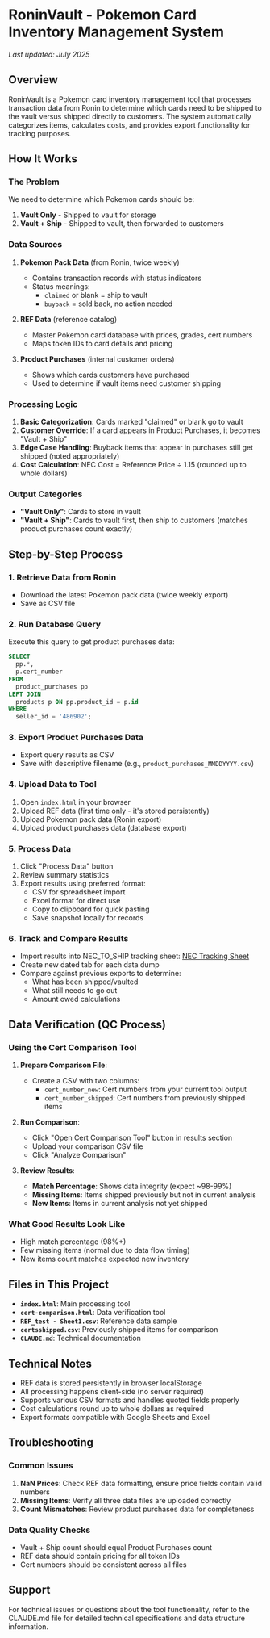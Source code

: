 # RoninVault - Pokemon Card Inventory Management System

*Last updated: July 2025*

## Overview

RoninVault is a Pokemon card inventory management tool that processes transaction data from Ronin to determine which cards need to be shipped to the vault versus shipped directly to customers. The system automatically categorizes items, calculates costs, and provides export functionality for tracking purposes.

## How It Works

### The Problem
We need to determine which Pokemon cards should be:
1. **Vault Only** - Shipped to vault for storage
2. **Vault + Ship** - Shipped to vault, then forwarded to customers

### Data Sources

1. **Pokemon Pack Data** (from Ronin, twice weekly)
   - Contains transaction records with status indicators
   - Status meanings:
     - `claimed` or blank = ship to vault
     - `buyback` = sold back, no action needed

2. **REF Data** (reference catalog)
   - Master Pokemon card database with prices, grades, cert numbers
   - Maps token IDs to card details and pricing

3. **Product Purchases** (internal customer orders)
   - Shows which cards customers have purchased
   - Used to determine if vault items need customer shipping

### Processing Logic

1. **Basic Categorization**: Cards marked "claimed" or blank go to vault
2. **Customer Override**: If a card appears in Product Purchases, it becomes "Vault + Ship"
3. **Edge Case Handling**: Buyback items that appear in purchases still get shipped (noted appropriately)
4. **Cost Calculation**: NEC Cost = Reference Price ÷ 1.15 (rounded up to whole dollars)

### Output Categories

- **"Vault Only"**: Cards to store in vault
- **"Vault + Ship"**: Cards to vault first, then ship to customers (matches product purchases count exactly)

## Step-by-Step Process

### 1. Retrieve Data from Ronin
- Download the latest Pokemon pack data (twice weekly export)
- Save as CSV file

### 2. Run Database Query
Execute this query to get product purchases data:

```sql
SELECT 
  pp.*, 
  p.cert_number
FROM 
  product_purchases pp
LEFT JOIN 
  products p ON pp.product_id = p.id
WHERE 
  seller_id = '486902';
```

### 3. Export Product Purchases Data
- Export query results as CSV
- Save with descriptive filename (e.g., `product_purchases_MMDDYYYY.csv`)

### 4. Upload Data to Tool
1. Open `index.html` in your browser
2. Upload REF data (first time only - it's stored persistently)
3. Upload Pokemon pack data (Ronin export)
4. Upload product purchases data (database export)

### 5. Process Data
1. Click "Process Data" button
2. Review summary statistics
3. Export results using preferred format:
   - CSV for spreadsheet import
   - Excel format for direct use
   - Copy to clipboard for quick pasting
   - Save snapshot locally for records

### 6. Track and Compare Results
- Import results into NEC_TO_SHIP tracking sheet: [NEC Tracking Sheet](https://docs.google.com/spreadsheets/d/1r1cvwC6ck8sSxn8f-6j_wuJEC-wgZPTRLusQgLwwht4/edit?gid=0#gid=0)
- Create new dated tab for each data dump
- Compare against previous exports to determine:
  - What has been shipped/vaulted
  - What still needs to go out
  - Amount owed calculations

## Data Verification (QC Process)

### Using the Cert Comparison Tool

1. **Prepare Comparison File**:
   - Create a CSV with two columns:
     - `cert_number_new`: Cert numbers from your current tool output
     - `cert_number_shipped`: Cert numbers from previously shipped items
   
2. **Run Comparison**:
   - Click "Open Cert Comparison Tool" button in results section
   - Upload your comparison CSV file
   - Click "Analyze Comparison"

3. **Review Results**:
   - **Match Percentage**: Shows data integrity (expect ~98-99%)
   - **Missing Items**: Items shipped previously but not in current analysis
   - **New Items**: Items in current analysis not yet shipped

### What Good Results Look Like
- High match percentage (98%+)
- Few missing items (normal due to data flow timing)
- New items count matches expected new inventory

## Files in This Project

- **`index.html`**: Main processing tool
- **`cert-comparison.html`**: Data verification tool
- **`REF_test - Sheet1.csv`**: Reference data sample
- **`certsshipped.csv`**: Previously shipped items for comparison
- **`CLAUDE.md`**: Technical documentation

## Technical Notes

- REF data is stored persistently in browser localStorage
- All processing happens client-side (no server required)
- Supports various CSV formats and handles quoted fields properly
- Cost calculations round up to whole dollars as required
- Export formats compatible with Google Sheets and Excel

## Troubleshooting

### Common Issues
1. **NaN Prices**: Check REF data formatting, ensure price fields contain valid numbers
2. **Missing Items**: Verify all three data files are uploaded correctly
3. **Count Mismatches**: Review product purchases data for completeness

### Data Quality Checks
- Vault + Ship count should equal Product Purchases count
- REF data should contain pricing for all token IDs
- Cert numbers should be consistent across all files

## Support

For technical issues or questions about the tool functionality, refer to the CLAUDE.md file for detailed technical specifications and data structure information.